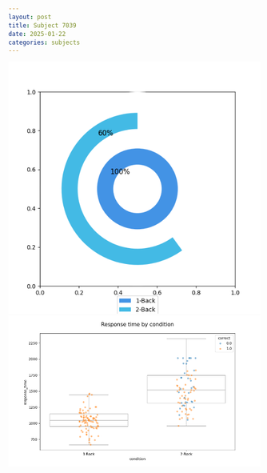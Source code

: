 ```yaml
---
layout: post
title: Subject 7039
date: 2025-01-22
categories: subjects
---
```


![](data/7039/run-2/7039_accuracy_by_condition.png)
![](data/7039/run-2/7039_response_time_by_condition.png)
